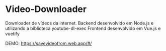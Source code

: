 # Video-Downloader
Downloader de vídeos da internet.
Backend desenvolvido em Node.js e utilizando a biblioteca youtube-dl-exec
Frontend desenvolvido em Vue.js e vuetify

DEMO: https://savevideofrom.web.app/#/


